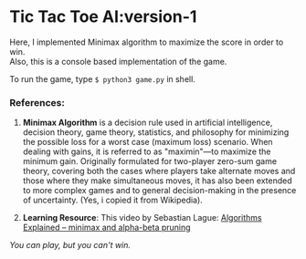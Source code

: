 # Tic Tac Toe AI:version-1

Here, I implemented Minimax algorithm to maximize the score in order to win.  
Also, this is a console based implementation of the game.    

To run the game, type `$ python3 game.py` in shell.  

### References:
1. **Minimax Algorithm** is a decision rule used in artificial intelligence, decision theory, game theory, statistics, and philosophy for minimizing the possible loss for a worst case (maximum loss) scenario. When dealing with gains, it is referred to as "maximin"—to maximize the minimum gain. Originally formulated for two-player zero-sum game theory, covering both the cases where players take alternate moves and those where they make simultaneous moves, it has also been extended to more complex games and to general decision-making in the presence of uncertainty. (Yes, i copied it from Wikipedia).  

2. **Learning Resource**: This video by Sebastian Lague: <a href="https://www.youtube.com/watch?v=l-hh51ncgDI" target="blank_">Algorithms Explained – minimax and alpha-beta pruning</a>

*You can play, but you can't win.*
